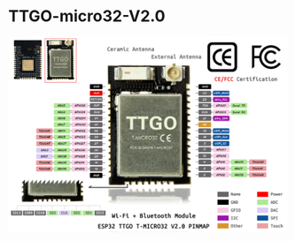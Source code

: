 # TTGO-micro32-V2.0

![image](https://github.com/LilyGO/TTGO-micro32-V2.0/blob/master/image/T-micro32.jpg)

